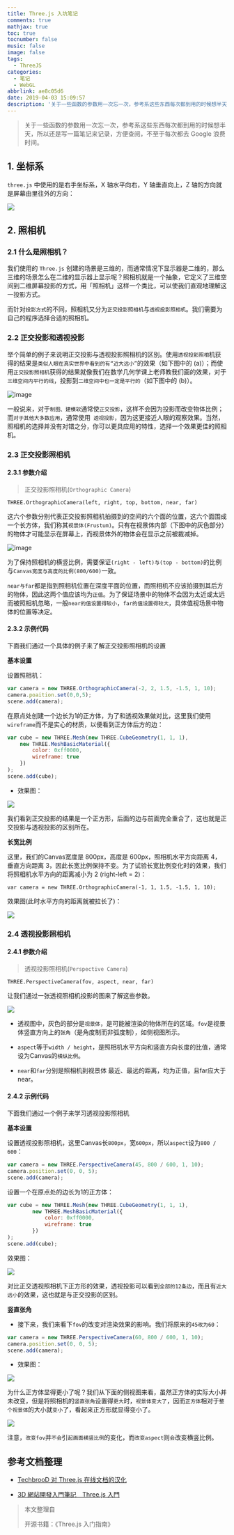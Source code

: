 ```yaml
---
title: Three.js 入坑笔记
comments: true
mathjax: true
toc: true
tocnumber: false
music: false
image: false
tags:
  - ThreeJS
categories: 
  - 笔记
  - WebGL
abbrlink: ae8c05d6
date: 2019-04-03 15:09:57
description: '关于一些函数的参数用一次忘一次，参考系这些东西每次都到用的时候想半天，所以还是写一篇笔记来记录，方便查阅，不至于每次都去 Google 浪费时间。'
---
```


> 关于一些函数的参数用一次忘一次，参考系这些东西每次都到用的时候想半天，所以还是写一篇笔记来记录，方便查阅，不至于每次都去 Google 浪费时间。



## 1. 坐标系

`three.js` 中使用的是右手坐标系，X 轴水平向右，Y 轴垂直向上，Z 轴的方向就是屏幕由里往外的方向：

![](https://photo.hushhw.cn/images/Snipaste_2019-04-03_15-37-08.png)



## 2. 照相机

### 2.1 什么是照相机？

我们使用的 `Three.js` 创建的场景是三维的，而通常情况下显示器是二维的，那么三维的场景怎么在二维的显示器上显示呢？照相机就是一个抽象，它定义了三维空间到二维屏幕投影的方式，用「照相机」这样一个类比，可以使我们直观地理解这一投影方式。

而针对`投影方式`的不同，照相机又分为`正交投影照相机`与`透视投影照相机`。我们需要为自己的程序选择合适的照相机。

### 2.2 正交投影和透视投影

举个简单的例子来说明正交投影与透视投影照相机的区别。使用`透视投影照相`机获得的结果是`类似人眼在真实世界中看到的有“近大远小”`的效果（如下图中的 (a)）；而使用`正交投影照相机`获得的结果就像我们在数学几何学课上老师教我们画的效果，对于`三维空间内平行的线`，投影到`二维空间中也一定是平行的`（如下图中的 (b)）。

![image](https://photo.hushhw.cn/images/Snipaste_2019-04-03_15-23-54.png)

一般说来，对于`制图、建模软`通常使`正交投影`，这样不会因为投影而改变物体比例；而`对于其他大多数应用`，通常使用` 透视投影`，因为这更接近人眼的观察效果。当然，照相机的选择并没有对错之分，你可以更具应用的特性，选择一个效果更佳的照相机。

### 2.3 正交投影照相机

#### 2.3.1 参数介绍

> 正交投影照相机(`Orthographic Camera`)

```
THREE.OrthographicCamera(left, right, top, bottom, near, far)
```

这六个参数分别代表正交投影照相机拍摄到的空间的六个面的位置，这六个面围成一个长方体，我们称其`视景体(Frustum)`。只有在视景体内部（下图中的灰色部分）的物体才可能显示在屏幕上，而视景体外的物体会在显示之前被裁减掉。

![image](https://photo.hushhw.cn/images/Snipaste_2019-04-03_15-25-27.png)

为了保持照相机的横竖比例，需要保证`(right - left)与(top - bottom)`的比例与`Canvas宽度与高度的比例(800/600)`一致。

`near与far`都是指到照相机位置在深度平面的位置，而照相机不应该拍摄到其后方的物体，因此这两个值应该均为`正值`。为了保证场景中的物体不会因为太近或太远而被照相机忽略，一般`near的值设置得较小`，`far的值设置得较大`，具体值视场景中物体的位置等决定。

#### 2.3.2 示例代码

下面我们通过一个具体的例子来了解正交投影照相机的设置

**基本设置**

设置照相机：

```javascript
var camera = new THREE.OrthographicCamera(-2, 2, 1.5, -1.5, 1, 10);
camera.poaition.set(0,0,5);
scene.add(camera);
```

在原点处创建一个边长为1的正方体，为了和透视效果做对比，这里我们使用`wireframe`而不是实心的材质，以便看到正方体后方的边：

```javascript
var cube = new THREE.Mesh(new THREE.CubeGeometry(1, 1, 1), 
    new THREE.MeshBasicMaterial({
        color: 0xff0000,
        wireframe: true
    })
);
scene.add(cube);
```

* 效果图：

![](https://photo.hushhw.cn/images/Snipaste_2019-04-03_15-29-55.png)

我们看到正交投影的结果是一个正方形，后面的边与前面完全重合了，这也就是正交投影与透视投影的区别所在。

**长宽比例**

这里，我们的Canvas宽度是 800px，高度是 600px，照相机水平方向距离 4，垂直方向距离 3，因此长宽比例保持不变。为了试验长宽比例变化时的效果，我们将照相机水平方向的距离减小为 2 (right-left = 2)：

```
var camera = new THREE.OrthographicCamera(-1, 1, 1.5, -1.5, 1, 10);
```

效果图(此时水平方向的距离就被拉长了)：

![](https://photo.hushhw.cn/images/Snipaste_2019-04-03_15-31-42.png)



### 2.4 透视投影照相机

#### 2.4.1 参数介绍

> 透视投影照相机(`Perspective Camera`)

```
THREE.PerspectiveCamera(fov, aspect, near, far)
```

让我们通过一张透视照相机投影的图来了解这些参数。

![](https://photo.hushhw.cn/images/Snipaste_2019-04-03_15-39-39.png)

* 透视图中，灰色的部分是`视景体`，是可能被渲染的物体所在的区域。`fov`是视景体竖直方向上的`张角`（是角度制而非弧度制），如侧视图所示。

* `aspect`等于`width / height`，是照相机水平方向和竖直方向长度的比值，通常设为Canvas的`横纵比例`。

* `near`和`far`分别是照相机到视景体 最近、最远的距离，均为正值，且far应大于near。

#### 2.4.2 示例代码

下面我们通过一个例子来学习透视投影照相机

**基本设置**

设置透视投影照相机，这里Canvas长`800px`，宽`600px`，所以`aspect`设为`800 / 600`：

```javascript
var camera = new THREE.PerspectiveCamera(45, 800 / 600, 1, 10);
camera.position.set(0, 0, 5);
scene.add(camera);
```

设置一个在原点处的边长为1的正方体：

```javascript
var cube = new THREE.Mesh(new THREE.CubeGeometry(1, 1, 1),
        new THREE.MeshBasicMaterial({
            color: 0xff0000,
            wireframe: true
        })
);
scene.add(cube);
```

效果图：

![](https://photo.hushhw.cn/images/Snipaste_2019-04-03_15-41-29.png)

对比正交透视照相机下正方形的效果，透视投影可以看到`全部的12条边`，而且有`近大远小`的效果，这也就是与正交投影的区别。

**竖直张角**

* 接下来，我们来看下`fov`的改变对渲染效果的影响。我们将原来的`45改为60`：

```javascript
var camera = new THREE.PerspectiveCamera(60, 800 / 600, 1, 10);
camera.position.set(0, 0, 5);
scene.add(camera);
```

* 效果图：

![](https://photo.hushhw.cn/images/Snipaste_2019-04-03_15-42-39.png)

为什么正方体显得更小了呢？我们从下面的侧视图来看，虽然正方体的实际大小并未改变，但是将照相机的`竖直张角`设置得`更大`时，`视景体变大了`，因而`正方体`相对于`整个视景体`的大小就`变小`了，看起来正方形就显得变小了。

![](https://photo.hushhw.cn/images/Snipaste_2019-04-03_15-43-15.png)

注意，`改变fov`并`不会`引`起画面横竖比例`的变化，而`改变aspect`则`会`改变横竖比例。



## 参考文档整理

* [TechbrooD 对 Three.js 在线文档的汉化](<https://techbrood.com/threejs/docs/>) 

* [3D 網站開發入門筆記＿Three.js 入門](<http://test.domojyun.net/MEMO/3D/threejs.html>) 



> 本文整理自
>
> 开源书籍：《Three.js 入门指南》